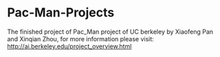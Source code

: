 # Pac-Man-Projects

 
 The finished project of Pac_Man project of UC berkeley by Xiaofeng Pan and Xinqian Zhou, for more information please visit: http://ai.berkeley.edu/project_overview.html
